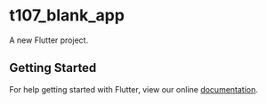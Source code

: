 # t107_blank_app

A new Flutter project.

## Getting Started

For help getting started with Flutter, view our online
[documentation](https://flutter.io/).
